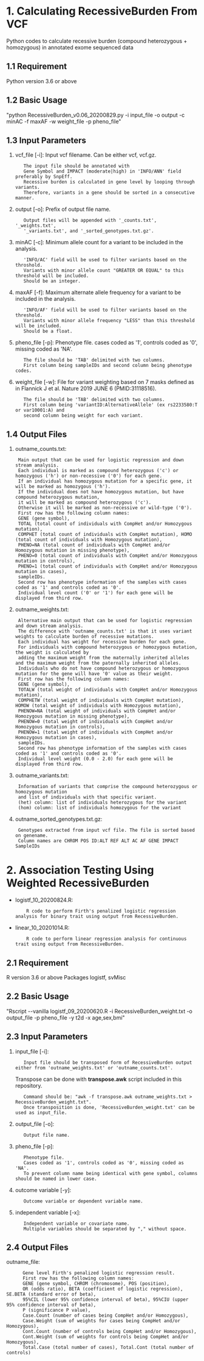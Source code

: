 # 1. Calculating RecessiveBurden From VCF
Python codes to calculate recessive burden (compound heterozygous + homozygous) in annotated exome sequenced data

## 1.1 Requirement
Python version 3.6 or above

## 1.2 Basic Usage
"python RecessiveBurden_v0.06_20200829.py -i input_file -o output -c minAC -f maxAF -w weight_file -p pheno_file"

## 1.3 Input Parameters
1) vcf_file [-i]: Input vcf filename. Can be either vcf, vcf.gz.

          The input file should be annotated with 
          Gene Symbol and IMPACT (moderate|high) in 'INFO/ANN' field preferably by SnpEff.
          Recessive burden is calculated in gene level by looping through variants. 
          Therefore, variants in a gene should be sorted in a consecutive manner.
2) output [-o]: Prefix of output file name.

          Output files will be appended with '_counts.txt', '_weights.txt', 
          '_variants.txt', and '_sorted_genotypes.txt.gz'.
3) minAC [-c]: Minimum allele count for a variant to be included in the analysis.

          'INFO/AC' field will be used to filter variants based on the throshold.
          Variants with minor allele count "GREATER OR EQUAL" to this threshold will be included.
          Should be an integer.
4) maxAF [-f]: Maximum alternate allele frequency for a variant to be included in the analysis.

          'INFO/AF' field will be used to filter variants based on the threshold.
          Variants with minor allele frequency "LESS" than this threshold will be included.
          Should be a float.
5) pheno_file [-p]: Phenotype file. cases coded as '1', controls coded as '0', missing coded as 'NA'.

          The file should be 'TAB' delimited with two columns. 
          First column being sampleIDs and second column being phenotype codes.
6) weight_file [-w]: File for variant weighting based on 7 masks defined as in Flannick J et al. Nature 2019 JUNE 6 (PMID:31118516).

          The file should be 'TAB' delimited with two columns. 
          First column being 'variantID:AlternativeAllele' (ex rs2233580:T or var10001:A) and 
          second column being weight for each variant.
          
## 1.4 Output Files
1) outname_counts.txt: 

        Main output that can be used for logistic regression and down stream analysis.
        Each individual is marked as compound heterozygous ('c') or homozygous ('h') or non-recessive ('0') for each gene.
        If an individual has homozygous mutation for a specific gene, it will be marked as homozygous ('h'). 
        If the individual does not have homozygous mutation, but have compound heterozygous mutation, 
        it will be marked as compound heterozygous ('c').
        Otherwise it will be marked as non-recessive or wild-type ('0').
        First row has the following column names:
        GENE (gene symbol),
        TOTAL (total count of individuals with CompHet and/or Homozygous mutation),
        COMPHET (total count of individuals with CompHet mutation), HOMO (total count of individuals with Homozygous mutation),
        PHENO=NA (total count of individuals with CompHet and/or Homozygous mutation in missing phenotype),
        PHENO=0 (total count of individuals with CompHet and/or Homozygous mutation in controls),
        PHENO=1 (total count of individuals with CompHet and/or Homozygous mutation in cases),
        sampleIDs. 
        Second row has phenotype information of the samples with cases coded as '1' and controls coded as '0'.
        Individual level count ('0' or '1') for each gene will be displayed from third row.
2) outname_weights.txt: 

        Alternative main output that can be used for logistic regression and down stream analysis.
        The difference with 'outname_counts.txt' is that it uses variant weights to calculate burden of recessive mutations.
        Each individual has weight for recessive burden for each gene.
        For individuals with compound heterozygous or homozygous mutation, the weight is calculated by 
        adding the maximum weight from the maternally inherited alleles and the maximum weight from the paternally inherited alleles.
        Individuals who do not have compound heterozygous or homozygous mutation for the gene will have '0' value as their weight.
        First row has the following column names:
        GENE (gene symbol),
        TOTALW (total weight of individuals with CompHet and/or Homozygous mutation),
        COMPHETW (total weight of individuals with CompHet mutation), HOMOW (total weight of individuals with Homozygous mutation),
        PHENOW=NA (total weight of individuals with CompHet and/or Homozygous mutation in missing phenotype),
        PHENOW=0 (total weight of individuals with CompHet and/or Homozygous mutation in controls),
        PHENOW=1 (total weight of individuals with CompHet and/or Homozygous mutation in cases),
        sampleIDs. 
        Second row has phenotype information of the samples with cases coded as '1' and controls coded as '0'.  
        Individual level weight (0.0 - 2.0) for each gene will be displayed from third row.
3) outname_variants.txt: 

        Information of variants that comprise the compound heterozygous or homozygous mutation 
        and list of individuals with that specific variant.
        (het) column: list of individuals heterozygous for the variant
        (hom) column: list of individuals homozygous for the variant
4) outname_sorted_genotypes.txt.gz: 

        Genotypes extracted from input vcf file. The file is sorted based on genename.
        Column names are CHROM POS ID:ALT REF ALT AC AF GENE IMPACT SampleIDs

# 2. Association Testing Using Weighted RecessiveBurden
- logistf_10_20200824.R:

          R code to perform Firth's penalized logistic regression analysis for binary trait using output from RecessiveBurden.
- linear_10_20201014.R:

          R code to perform linear regression analysis for continuous trait using output from RecessiveBurden.

## 2.1 Requirement
R version 3.6 or above
Packages logistf, svMisc
## 2.2 Basic Usage
"Rscript --vanilla logistf_09_20200620.R -i RecessiveBurden_weight.txt -o output_file -p pheno_file -y t2d -x age,sex,bmi"

## 2.3 Input Parameters
1) input_file [-i]:

          Input file should be transposed form of RecessiveBurden output either from 'outname_weights.txt' or 'outname_counts.txt'.
     Transpose can be done with **transpose.awk** script included in this repository.

          Command should be: "awk -f transpose.awk outname_weights.txt > RecessiveBurden_weight.txt".
          Once transposition is done, 'RecessiveBurden_weight.txt' can be used as input_file.

2) output_file [-o]:

          Output file name.
3) pheno_file [-p]:

          Phenotype file. 
          Cases coded as '1', controls coded as '0', missing coded as 'NA'.
          To prevent column name being identical with gene symbol, columns should be named in lower case.
4) outcome variable [-y]:

          Outcome variable or dependent variable name.
5) independent variable [-x]:

          Independent variable or covariate name.
          Multiple variables should be separated by "," without space.

## 2.4 Output Files
outname_file:

          Gene level Firth's penalized logistic regression result.
          First row has the following column names:
          GENE (gene symbol, CHROM (chromosome), POS (position), 
          OR (odds ratio), BETA (coefficient of logistic regression), SE.BETA (standard error of beta),
          95%CIL (lower 95% confidence interval of beta), 95%CIU (upper 95% confidence interval of beta), 
          P (significance P value), 
          Case.Count (number of cases being CompHet and/or Homozygous), 
          Case.Weight (sum of weights for cases being CompHet and/or Homozygous),
          Cont.Count (number of controls being CompHet and/or Homozygous), 
          Cont.Weight (sum of weights for controls being CompHet and/or Homozygous),
          Total.Case (total number of cases), Total.Cont (total number of controls)
